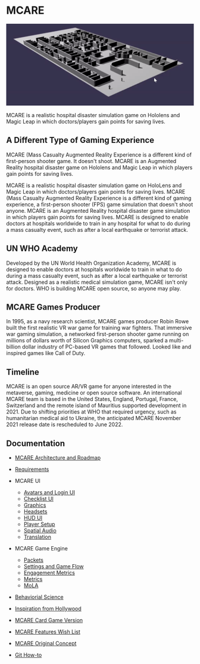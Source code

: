 # MCARE

![MCARE hospital](docs/mcare-2021-06-16-babylon2.png)

MCARE is a realistic hospital disaster simulation game on Hololens and Magic Leap in which doctors/players gain points for saving lives. 

## A Different Type of Gaming Experience

MCARE (Mass Casualty Augmented Reality Experience is a different kind of first-person shooter game. It doesn't shoot. MCARE is an Augmented Reality hospital disaster game on Hololens and Magic Leap in which players gain points for saving lives.

MCARE is a realistic hospital disaster simulation game on HoloLens and Magic Leap in which doctors/players gain points for saving lives. MCARE (Mass Casualty Augmented Reality Experience is a different kind of gaming experience, a first-person shooter (FPS) game simulation that doesn't shoot anyone. MCARE is an Augmented Reality hospital disaster game simulation in which players gain points for saving lives. MCARE is designed to enable doctors at hospitals worldwide to train in any hospital for what to do during a mass casualty event, such as after a local earthquake or terrorist attack.

## UN WHO Academy

Developed by the UN World Health Organization Academy, MCARE is designed to enable doctors at hospitals worldwide to train in what to do during a mass casualty event, such as after a local earthquake or terrorist attack. Designed as a realistic medical simulation game, MCARE isn't only for doctors. WHO is building MCARE open source, so anyone may play.

## MCARE Games Producer

In 1995, as a navy research scientist, MCARE games producer Robin Rowe built the first realistic VR war game for training war fighters. That immersive war gaming simulation, a networked first-person shooter game running on millions of dollars worth of Silicon Graphics computers, sparked a multi-billion dollar industry of PC-based VR games that followed. Looked like and inspired games like Call of Duty.

## Timeline

MCARE is an open source AR/VR game for anyone interested in the metaverse, gaming, medicine or open source software. An international MCARE team is based in the United States, England, Portugal, France, Switzerland and the remote island of Mauritius supported development in 2021. Due to shifting priorities at WHO that required urgency, such as humanitarian medical aid to Ukraine, the anticipated MCARE November 2021 release date is rescheduled to June 2022.

## Documentation

* [MCARE Architecture and Roadmap](docs/mcare-architecture-roadmap.pdf)
* [Requirements](docs/mcare-requirements.md)
* MCARE UI
	* [Avatars and Login UI](docs/mcare-login-avatars.md)
	* [Checklist UI](docs/mcare-checklist.md)
	* [Graphics](docs/mcare-graphics.md)
	* [Headsets](docs/mcare-headset-makers.md)
	* [HUD UI](docs/mcare-hud.md)
	* [Player Setup](docs/mcare-setup.md)
	* [Spatial Audio](docs/mcare-spatial-audio.md)
	* [Translation](docs/mcare-translation.md)
* MCARE Game Engine
	* [Packets](docs/mcare-packets.md)
	* [Settings and Game Flow](docs/mcare-settings-flow.pdf)
	* [Engagement Metrics](docs/mcare-engagement-metrics.md)
	* [Metrics](docs/mcare-metrics.md)
	* [MoLA](docs/mola.md)
* [Behaviorial Science](docs/mcare-behavioral-science.md)
* [Inspiration from Hollywood](docs/mcare-hollywood.md)
* [MCARE Card Game Version](docs/mcare-card-game-requirements.md)
* [MCARE Features Wish List](docs/mcare-ar-wish-list.md)
* [MCARE Original Concept](docs/mcare-ar-concept.md)

* [Git How-to](docs/git-how-to.md)
